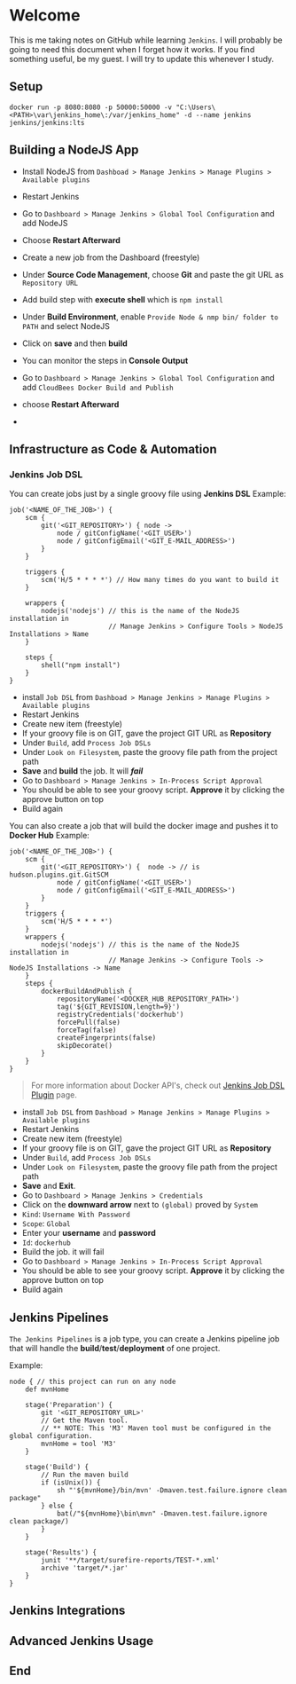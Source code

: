 # Welcome
This is me taking notes on GitHub while learning `Jenkins`. I will probably be going to need this document when I forget how it works. If you find something useful, be my guest. I will try to update this whenever I study.

## Setup
`docker run -p 8080:8080 -p 50000:50000 -v "C:\Users\<PATH>\var\jenkins_home\:/var/jenkins_home" -d --name jenkins jenkins/jenkins:lts`

## Building a NodeJS App
- Install NodeJS from `Dashboad > Manage Jenkins > Manage Plugins > Available plugins`
- Restart Jenkins
- Go to `Dashboard > Manage Jenkins > Global Tool Configuration` and add NodeJS
- Choose **Restart Afterward**
- Create a new job from the Dashboard (freestyle)
- Under **Source Code Management**, choose **Git** and paste the git URL as `Repository URL`
- Add build step with **execute shell** which is `npm install`
- Under **Build Environment**, enable `Provide Node & nmp bin/ folder to PATH` and select NodeJS 
- Click on **save** and then **build** 
- You can monitor the steps in **Console Output**

- Go to `Dashboard > Manage Jenkins > Global Tool Configuration` and add `CloudBees Docker Build and Publish`
- choose **Restart Afterward**
- 

## Infrastructure as Code & Automation
### Jenkins Job DSL
You can create jobs just by a single groovy file using **Jenkins DSL**
Example:
```
job('<NAME_OF_THE_JOB>') {
    scm {
        git('<GIT_REPOSITORY>') { node ->
            node / gitConfigName('<GIT_USER>')
            node / gitConfigEmail('<GIT_E-MAIL_ADDRESS>')
        }
    }

    triggers {
        scm('H/5 * * * *') // How many times do you want to build it
    }

    wrappers {
        nodejs('nodejs') // this is the name of the NodeJS installation in
                         // Manage Jenkins > Configure Tools > NodeJS Installations > Name
    }

    steps {
        shell("npm install")
    }
}
```
- install `Job DSL` from `Dashboad > Manage Jenkins > Manage Plugins > Available plugins`
- Restart Jenkins
- Create new item (freestyle)
- If your groovy file is on GIT, gave the project GIT URL as **Repository**
- Under `Build`, add `Process Job DSLs`
- Under `Look on Filesystem`, paste the groovy file path from the project path
- **Save** and **build** the job. It will ***fail*** 
- Go to `Dashboard > Manage Jenkins > In-Process Script Approval`
- You should be able to see your groovy script. **Approve** it by clicking the approve button on top
- Build again

You can also create a job that will build the docker image and pushes it to **Docker Hub**
Example:
```
job('<NAME_OF_THE_JOB>') {
    scm {
        git('<GIT_REPOSITORY>') {  node -> // is hudson.plugins.git.GitSCM
            node / gitConfigName('<GIT_USER>')
            node / gitConfigEmail('<GIT_E-MAIL_ADDRESS>')
        }
    }
    triggers {
        scm('H/5 * * * *')
    }
    wrappers {
        nodejs('nodejs') // this is the name of the NodeJS installation in 
                         // Manage Jenkins -> Configure Tools -> NodeJS Installations -> Name
    }
    steps {
        dockerBuildAndPublish {
            repositoryName('<DOCKER_HUB_REPOSITORY_PATH>')
            tag('${GIT_REVISION,length=9}')
            registryCredentials('dockerhub')
            forcePull(false)
            forceTag(false)
            createFingerprints(false)
            skipDecorate()
        }
    }
}
```
> For more information about Docker API's, check out [Jenkins Job DSL Plugin](https://jenkinsci.github.io/job-dsl-plugin/#method/javaposse.jobdsl.dsl.helpers.step.StepContext.dockerBuildAndPublish) page.

- install `Job DSL` from `Dashboad > Manage Jenkins > Manage Plugins > Available plugins`
- Restart Jenkins
- Create new item (freestyle)
- If your groovy file is on GIT, gave the project GIT URL as **Repository**
- Under `Build`, add `Process Job DSLs`
- Under `Look on Filesystem`, paste the groovy file path from the project path
- **Save** and **Exit**.
- Go to `Dashboard > Manage Jenkins > Credentials`
- Click on the **downward arrow** next to `(global)` proved by `System`
- `Kind`: `Username With Password`
- `Scope`: `Global`
- Enter your **username** and **password**
- `Id`: `dockerhub`
- Build the job. it will fail 
- Go to `Dashboard > Manage Jenkins > In-Process Script Approval`
- You should be able to see your groovy script. **Approve** it by clicking the approve button on top
- Build again

## Jenkins Pipelines
`The Jenkins Pipelines` is a job type, you can create a Jenkins pipeline job that will handle the **build**/**test**/**deployment** of one project.

Example:
```
node { // this project can run on any node
    def mvnHome

    stage('Preparation') {
        git '<GIT_REPOSITORY_URL>'
        // Get the Maven tool.
        // ** NOTE: This 'M3' Maven tool must be configured in the global configuration.
        mvnHome = tool 'M3'
    }

    stage('Build') {
        // Run the maven build
        if (isUnix()) {
            sh "'${mvnHome}/bin/mvn' -Dmaven.test.failure.ignore clean package"
        } else {
            bat(/"${mvnHome}\bin\mvn" -Dmaven.test.failure.ignore clean package/)
        }
    }

    stage('Results') {
        junit '**/target/surefire-reports/TEST-*.xml'
        archive 'target/*.jar'
    }
}
```

## Jenkins Integrations

## Advanced Jenkins Usage

## End
